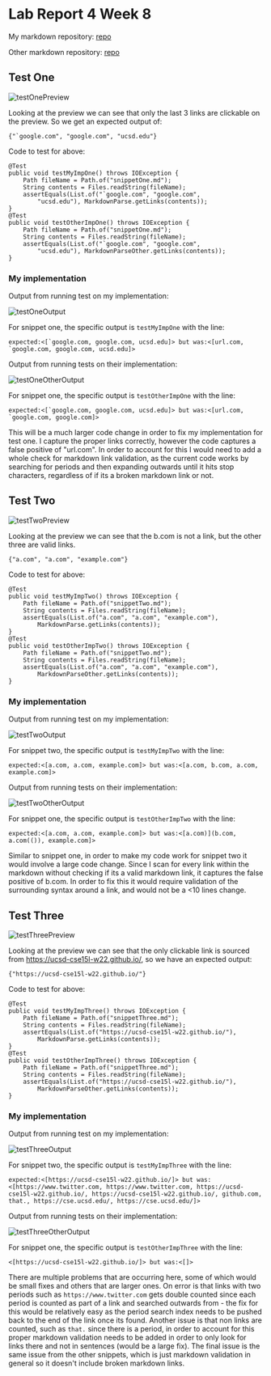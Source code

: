 # Lab Report 4 Week 8
My markdown repository: [repo](https://github.com/ShashankVenkatramani/markdown-parse/)

Other markdown repository: [repo](https://github.com/bimai25/markdown-parse-brandon/blob/main/MarkdownParse.java)

## Test One

![testOnePreview](lab-report-4-files/snippetOnePreview.png)

Looking at the preview we can see that only the last 3 links are clickable on the preview. So we get an expected output of:

```
{"`google.com", "google.com", "ucsd.edu"}
```

Code to test for above:

```
@Test
public void testMyImpOne() throws IOException {
    Path fileName = Path.of("snippetOne.md");
    String contents = Files.readString(fileName);
    assertEquals(List.of("`google.com", "google.com",
        "ucsd.edu"), MarkdownParse.getLinks(contents));
}
@Test
public void testOtherImpOne() throws IOException {
    Path fileName = Path.of("snippetOne.md");
    String contents = Files.readString(fileName);
    assertEquals(List.of("`google.com", "google.com",
        "ucsd.edu"), MarkdownParseOther.getLinks(contents));
}
```

### My implementation

Output from running test on my implementation:

![testOneOutput](lab-report-4-files/testOneOutput.png)

For snippet one, the specific output is `testMyImpOne` with the line:
```
expected:<[`google.com, google.com, ucsd.edu]> but was:<[url.com, `google.com, google.com, ucsd.edu]>
```

Output from running tests on their implementation:

![testOneOtherOutput](lab-report-4-files/testOneOtherOutput.png)

For snippet one, the specific output is `testOtherImpOne` with the line:

```
expected:<[`google.com, google.com, ucsd.edu]> but was:<[url.com, `google.com, google.com]>
```

This will be a much larger code change in order to fix my implementation for test one. I capture the proper links correctly, however the code captures a false positive of "url.com". In order to account for this I would need to add a whole check for markdown link validation, as the current code works by searching for periods and then expanding outwards until it hits stop characters, regardless of if its a broken markdown link or not.

## Test Two

![testTwoPreview](lab-report-4-files/snippetTwoPreview.png)

Looking at the preview we can see that the b.com is not a link, but the other three are valid links.

```
{"a.com", "a.com", "example.com"}
```

Code to test for above:

```
@Test
public void testMyImpTwo() throws IOException {
    Path fileName = Path.of("snippetTwo.md");
    String contents = Files.readString(fileName);
    assertEquals(List.of("a.com", "a.com", "example.com"),
        MarkdownParse.getLinks(contents));
}
@Test
public void testOtherImpTwo() throws IOException {
    Path fileName = Path.of("snippetTwo.md");
    String contents = Files.readString(fileName);
    assertEquals(List.of("a.com", "a.com", "example.com"),
        MarkdownParseOther.getLinks(contents));
}
```

### My implementation

Output from running test on my implementation:

![testTwoOutput](lab-report-4-files/testTwoOutput.png)

For snippet two, the specific output is `testMyImpTwo` with the line:
```
expected:<[a.com, a.com, example.com]> but was:<[a.com, b.com, a.com, example.com]>
```

Output from running tests on their implementation:

![testTwoOtherOutput](lab-report-4-files/testTwoOtherOutput.png)

For snippet one, the specific output is `testOtherImpTwo` with the line:

```
expected:<[a.com, a.com, example.com]> but was:<[a.com)](b.com, a.com(()), example.com]>
```

Similar to snippet one, in order to make my code work for snippet two it would involve a large code change. Since I scan for every link within the markdown without checking if its a valid markdown link, it captures the false positive of b.com. In order to fix this it would require validation of the surrounding syntax around a link, and would not be a <10 lines change.

## Test Three

![testThreePreview](lab-report-4-files/snippetThreePreview.png)

Looking at the preview we can see that the only clickable link is sourced from https://ucsd-cse15l-w22.github.io/, so we have an expected output:

```
{"https://ucsd-cse15l-w22.github.io/"}
```

Code to test for above:

```
@Test
public void testMyImpThree() throws IOException {
    Path fileName = Path.of("snippetThree.md");
    String contents = Files.readString(fileName);
    assertEquals(List.of("https://ucsd-cse15l-w22.github.io/"),
        MarkdownParse.getLinks(contents));
}
@Test
public void testOtherImpThree() throws IOException {
    Path fileName = Path.of("snippetThree.md");
    String contents = Files.readString(fileName);
    assertEquals(List.of("https://ucsd-cse15l-w22.github.io/"),
        MarkdownParseOther.getLinks(contents));
}
```

### My implementation

Output from running test on my implementation:

![testThreeOutput](lab-report-4-files/testThreeOutput.png)

For snippet two, the specific output is `testMyImpThree` with the line:
```
expected:<[https://ucsd-cse15l-w22.github.io/]> but was:<[https://www.twitter.com, https://www.twitter.com, https://ucsd-cse15l-w22.github.io/, https://ucsd-cse15l-w22.github.io/, github.com, that., https://cse.ucsd.edu/, https://cse.ucsd.edu/]>
```

Output from running tests on their implementation:

![testThreeOtherOutput](lab-report-4-files/testThreeOtherOutput.png)

For snippet one, the specific output is `testOtherImpThree` with the line:

```
<[https://ucsd-cse15l-w22.github.io/]> but was:<[]>
```

There are multiple problems that are occurring here, some of which would be small fixes and others that are larger ones. On error is that links with two periods such as `https://www.twitter.com` gets double counted since each period is counted as part of a link and searched outwards from - the fix for this would be relatively easy as the period search index needs to be pushed back to the end of the link once its found. Another issue is that non links are counted, such as `that.` since there is a period, in order to account for this proper markdown validation needs to be added in order to only look for links there and not in sentences (would be a large fix). The final issue is the same issue from the other snippets, which is just markdown validation in general so it doesn't include broken markdown links.
